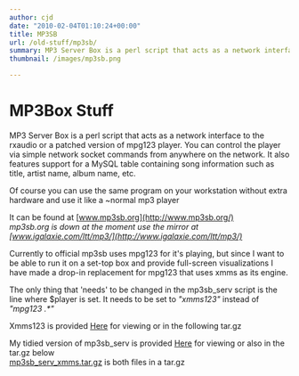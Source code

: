 ```yaml
---
author: cjd
date: "2010-02-04T01:10:24+00:00"
title: MP3SB
url: /old-stuff/mp3sb/
summary: MP3 Server Box is a perl script that acts as a network interface to the rxaudio or a patched version of mpg123 player.
thumbnail: /images/mp3sb.png

---
```

# MP3Box Stuff

MP3 Server Box is a perl script that acts as a network interface to the rxaudio or a patched version of mpg123 player. You can control the player via simple network socket commands from anywhere on the network. It also features support for a MySQL table containing song information such as title, artist name, album name, etc.  

Of course you can use the same program on your workstation without extra hardware and use it like a ~normal mp3 player  

It can be found at [www.mp3sb.org](http://www.mp3sb.org/)  
_mp3sb.org is down at the moment use the mirror at [www.igalaxie.com/ltt/mp3/](http://www.igalaxie.com/ltt/mp3/)_

Currently to official mp3sb uses mpg123 for it's playing, but since I want to be able to run it on a set-top box and provide full-screen visualizations I have made a drop-in replacement for mpg123 that uses xmms as its engine.  

The only thing that 'needs' to be changed in the mp3sb\_serv script is the line where $player is set. It needs to be set to _"xmms123"_ instead of _"mpg123 .\*"_

Xmms123 is provided [Here](/files/mp3sb/xmms123.txt) for viewing or in the following tar.gz  

My tidied version of mp3sb\_serv is provided [Here](/files/mp3sb/mp3sb_serv_xmms.pl.txt) for viewing or also in the tar.gz below  
[mp3sb\_serv\_xmms.tar.gz](/files/mp3sb/mp3sb_serv_xmms.tar.gz) is both files in a tar.gz
